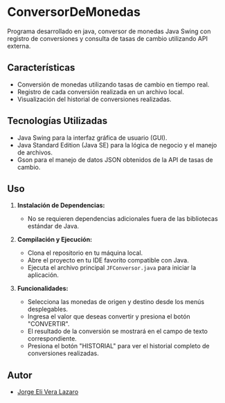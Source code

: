 # ConversorDeMonedas
Programa desarrollado en java, conversor de monedas Java Swing con registro de conversiones y consulta de tasas de cambio utilizando API externa.

## Características

- Conversión de monedas utilizando tasas de cambio en tiempo real.
- Registro de cada conversión realizada en un archivo local.
- Visualización del historial de conversiones realizadas.

## Tecnologías Utilizadas

- Java Swing para la interfaz gráfica de usuario (GUI).
- Java Standard Edition (Java SE) para la lógica de negocio y el manejo de archivos.
- Gson para el manejo de datos JSON obtenidos de la API de tasas de cambio.

## Uso

1. **Instalación de Dependencias:**
   - No se requieren dependencias adicionales fuera de las bibliotecas estándar de Java.

2. **Compilación y Ejecución:**
   - Clona el repositorio en tu máquina local.
   - Abre el proyecto en tu IDE favorito compatible con Java.
   - Ejecuta el archivo principal `JFConversor.java` para iniciar la aplicación.

3. **Funcionalidades:**
   - Selecciona las monedas de origen y destino desde los menús desplegables.
   - Ingresa el valor que deseas convertir y presiona el botón "CONVERTIR".
   - El resultado de la conversión se mostrará en el campo de texto correspondiente.
   - Presiona el botón "HISTORIAL" para ver el historial completo de conversiones realizadas.


## Autor

- [Jorge Eli Vera Lazaro](https://github.com/JorgeVera04)

